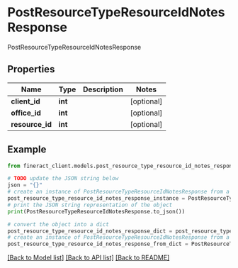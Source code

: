 # PostResourceTypeResourceIdNotesResponse

PostResourceTypeResourceIdNotesResponse

## Properties

Name | Type | Description | Notes
------------ | ------------- | ------------- | -------------
**client_id** | **int** |  | [optional] 
**office_id** | **int** |  | [optional] 
**resource_id** | **int** |  | [optional] 

## Example

```python
from fineract_client.models.post_resource_type_resource_id_notes_response import PostResourceTypeResourceIdNotesResponse

# TODO update the JSON string below
json = "{}"
# create an instance of PostResourceTypeResourceIdNotesResponse from a JSON string
post_resource_type_resource_id_notes_response_instance = PostResourceTypeResourceIdNotesResponse.from_json(json)
# print the JSON string representation of the object
print(PostResourceTypeResourceIdNotesResponse.to_json())

# convert the object into a dict
post_resource_type_resource_id_notes_response_dict = post_resource_type_resource_id_notes_response_instance.to_dict()
# create an instance of PostResourceTypeResourceIdNotesResponse from a dict
post_resource_type_resource_id_notes_response_from_dict = PostResourceTypeResourceIdNotesResponse.from_dict(post_resource_type_resource_id_notes_response_dict)
```
[[Back to Model list]](../README.md#documentation-for-models) [[Back to API list]](../README.md#documentation-for-api-endpoints) [[Back to README]](../README.md)



